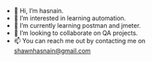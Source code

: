 - 👋 Hi, I’m hasnain.
- 👀 I’m interested in learning automation.
- 🌱 I’m currently learning postman and jmeter.
- 💞️ I’m looking to collaborate on QA projects.
- 📫 You can reach me out by contacting me on shawnhasnain@gmail.com

<!---
shawnhasnain/shawnhasnain is a ✨ special ✨ repository because its `README.md` (this file) appears on your GitHub profile.
You can click the Preview link to take a look at your changes.
--->
